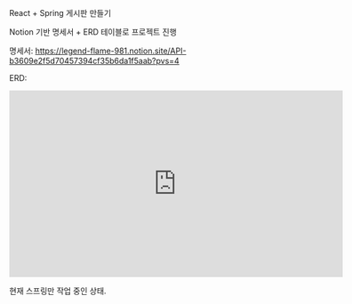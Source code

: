 React + Spring 게시판 만들기

Notion 기반 명세서 + ERD 테이블로 프로젝트 진행

명세서:
https://legend-flame-981.notion.site/API-b3609e2f5d70457394cf35b6da1f5aab?pvs=4

ERD:
<iframe width="600" height="336" src="https://www.erdcloud.com/p/xKFqYaQjbrWBfQoZp" frameborder="0" allowfullscreen></iframe>

현재 스프링만 작업 중인 상태.

